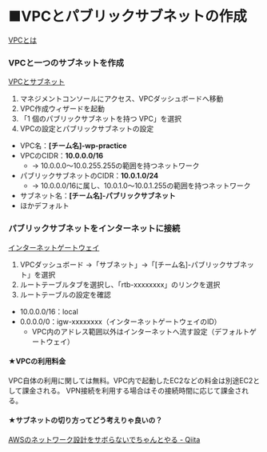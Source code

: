 ■VPCとパブリックサブネットの作成
===

 [VPCとは](http://docs.aws.amazon.com/ja_jp/AmazonVPC/latest/UserGuide/VPC_Introduction.html)
### VPCと一つのサブネットを作成

[VPCとサブネット](http://docs.aws.amazon.com/ja_jp/AmazonVPC/latest/UserGuide/VPC_Subnets.html)

1. マネジメントコンソールにアクセス、VPCダッシュボードへ移動
2. VPC作成ウィザードを起動
3. 「1 個のパブリックサブネットを持つ VPC」を選択
4. VPCの設定とパブリックサブネットの設定
  * VPC名：**[チーム名]-wp-practice**
  * VPCのCIDR：**10.0.0.0/16**
    * -> 10.0.0.0〜10.0.255.255の範囲を持つネットワーク
  * パブリックサブネットのCIDR：**10.0.1.0/24**
    * -> 10.0.0.0/16に属し、10.0.1.0〜10.0.1.255の範囲を持つネットワーク
  * サブネット名：**[チーム名]-パブリックサブネット**
  * ほかデフォルト

### パブリックサブネットをインターネットに接続

[インターネットゲートウェイ](http://docs.aws.amazon.com/ja_jp/AmazonVPC/latest/UserGuide/VPC_Internet_Gateway.html)

1. VPCダッシュボード ->「サブネット」->「[チーム名]-パブリックサブネット」を選択
2. ルートテーブルタブを選択し、「rtb-xxxxxxxx」のリンクを選択
3. ルートテーブルの設定を確認
  * 10.0.0.0/16：local
  * 0.0.0.0/0：igw-xxxxxxxx（インターネットゲートウェイのID）
    * VPC内のアドレス範囲以外はインターネットへ流す設定（デフォルトゲートウェイ）

#### ★VPCの利用料金
VPC自体の利用に関しては無料。VPC内で起動したEC2などの料金は別途EC2として課金される。
VPN接続を利用する場合はその接続時間に応じて課金される。

#### ★サブネットの切り方ってどう考えりゃ良いの？
[AWSのネットワーク設計をサボらないでちゃんとやる - Qiita](http://qiita.com/nisshiee/items/df4261132ec686964605)
